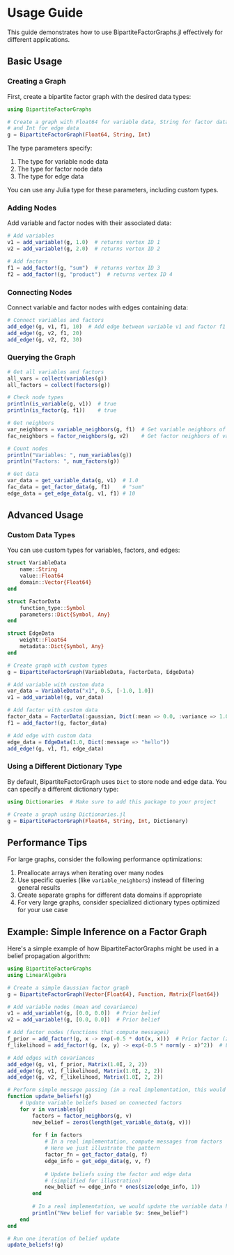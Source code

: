 # Usage Guide

This guide demonstrates how to use BipartiteFactorGraphs.jl effectively for different applications.

## Basic Usage

### Creating a Graph

First, create a bipartite factor graph with the desired data types:

```julia
using BipartiteFactorGraphs

# Create a graph with Float64 for variable data, String for factor data, 
# and Int for edge data
g = BipartiteFactorGraph(Float64, String, Int)
```

The type parameters specify:
1. The type for variable node data
2. The type for factor node data
3. The type for edge data

You can use any Julia type for these parameters, including custom types.

### Adding Nodes

Add variable and factor nodes with their associated data:

```julia
# Add variables
v1 = add_variable!(g, 1.0)  # returns vertex ID 1
v2 = add_variable!(g, 2.0)  # returns vertex ID 2

# Add factors
f1 = add_factor!(g, "sum")  # returns vertex ID 3
f2 = add_factor!(g, "product")  # returns vertex ID 4
```

### Connecting Nodes

Connect variable and factor nodes with edges containing data:

```julia
# Connect variables and factors
add_edge!(g, v1, f1, 10)  # Add edge between variable v1 and factor f1 with data 10
add_edge!(g, v2, f1, 20)
add_edge!(g, v2, f2, 30)
```

### Querying the Graph

```julia
# Get all variables and factors
all_vars = collect(variables(g))
all_factors = collect(factors(g))

# Check node types
println(is_variable(g, v1))  # true
println(is_factor(g, f1))    # true

# Get neighbors
var_neighbors = variable_neighbors(g, f1)  # Get variable neighbors of factor f1
fac_neighbors = factor_neighbors(g, v2)    # Get factor neighbors of variable v2

# Count nodes
println("Variables: ", num_variables(g))
println("Factors: ", num_factors(g))

# Get data
var_data = get_variable_data(g, v1)  # 1.0
fac_data = get_factor_data(g, f1)    # "sum"
edge_data = get_edge_data(g, v1, f1) # 10
```

## Advanced Usage

### Custom Data Types

You can use custom types for variables, factors, and edges:

```julia
struct VariableData
    name::String
    value::Float64
    domain::Vector{Float64}
end

struct FactorData
    function_type::Symbol
    parameters::Dict{Symbol, Any}
end

struct EdgeData
    weight::Float64
    metadata::Dict{Symbol, Any}
end

# Create graph with custom types
g = BipartiteFactorGraph(VariableData, FactorData, EdgeData)

# Add variable with custom data
var_data = VariableData("x1", 0.5, [-1.0, 1.0])
v1 = add_variable!(g, var_data)

# Add factor with custom data
factor_data = FactorData(:gaussian, Dict(:mean => 0.0, :variance => 1.0))
f1 = add_factor!(g, factor_data)

# Add edge with custom data
edge_data = EdgeData(1.0, Dict(:message => "hello"))
add_edge!(g, v1, f1, edge_data)
```

### Using a Different Dictionary Type

By default, BipartiteFactorGraph uses `Dict` to store node and edge data. You can specify a different dictionary type:

```julia
using Dictionaries  # Make sure to add this package to your project

# Create a graph using Dictionaries.jl
g = BipartiteFactorGraph(Float64, String, Int, Dictionary)
```

## Performance Tips

For large graphs, consider the following performance optimizations:

1. Preallocate arrays when iterating over many nodes
2. Use specific queries (like `variable_neighbors`) instead of filtering general results
3. Create separate graphs for different data domains if appropriate
4. For very large graphs, consider specialized dictionary types optimized for your use case

## Example: Simple Inference on a Factor Graph

Here's a simple example of how BipartiteFactorGraphs might be used in a belief propagation algorithm:

```julia
using BipartiteFactorGraphs
using LinearAlgebra

# Create a simple Gaussian factor graph
g = BipartiteFactorGraph(Vector{Float64}, Function, Matrix{Float64})

# Add variable nodes (mean and covariance)
v1 = add_variable!(g, [0.0, 0.0])  # Prior belief
v2 = add_variable!(g, [0.0, 0.0])  # Prior belief

# Add factor nodes (functions that compute messages)
f_prior = add_factor!(g, x -> exp(-0.5 * dot(x, x)))  # Prior factor (zero mean, unit covariance)
f_likelihood = add_factor!(g, (x, y) -> exp(-0.5 * norm(y - x)^2))  # Likelihood factor

# Add edges with covariances
add_edge!(g, v1, f_prior, Matrix(1.0I, 2, 2))
add_edge!(g, v1, f_likelihood, Matrix(1.0I, 2, 2))
add_edge!(g, v2, f_likelihood, Matrix(1.0I, 2, 2))

# Perform simple message passing (in a real implementation, this would be more complex)
function update_beliefs!(g)
    # Update variable beliefs based on connected factors
    for v in variables(g)
        factors = factor_neighbors(g, v)
        new_belief = zeros(length(get_variable_data(g, v)))
        
        for f in factors
            # In a real implementation, compute messages from factors
            # Here we just illustrate the pattern
            factor_fn = get_factor_data(g, f)
            edge_info = get_edge_data(g, v, f)
            
            # Update beliefs using the factor and edge data
            # (simplified for illustration)
            new_belief += edge_info * ones(size(edge_info, 1))
        end
        
        # In a real implementation, we would update the variable data here
        println("New belief for variable $v: $new_belief")
    end
end

# Run one iteration of belief update
update_beliefs!(g)
``` 